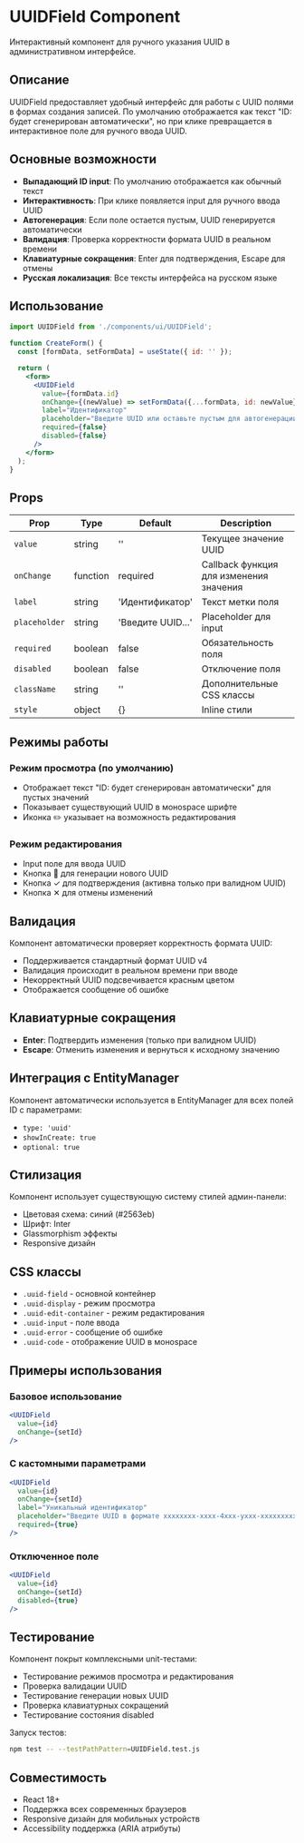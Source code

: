 # UUIDField Component

Интерактивный компонент для ручного указания UUID в административном интерфейсе.

## Описание

UUIDField предоставляет удобный интерфейс для работы с UUID полями в формах создания записей. По умолчанию отображается как текст "ID: будет сгенерирован автоматически", но при клике превращается в интерактивное поле для ручного ввода UUID.

## Основные возможности

- **Выпадающий ID input**: По умолчанию отображается как обычный текст
- **Интерактивность**: При клике появляется input для ручного ввода UUID
- **Автогенерация**: Если поле остается пустым, UUID генерируется автоматически
- **Валидация**: Проверка корректности формата UUID в реальном времени
- **Клавиатурные сокращения**: Enter для подтверждения, Escape для отмены
- **Русская локализация**: Все тексты интерфейса на русском языке

## Использование

```jsx
import UUIDField from './components/ui/UUIDField';

function CreateForm() {
  const [formData, setFormData] = useState({ id: '' });

  return (
    <form>
      <UUIDField
        value={formData.id}
        onChange={(newValue) => setFormData({...formData, id: newValue})}
        label="Идентификатор"
        placeholder="Введите UUID или оставьте пустым для автогенерации"
        required={false}
        disabled={false}
      />
    </form>
  );
}
```

## Props

| Prop | Type | Default | Description |
|------|------|---------|-------------|
| `value` | string | '' | Текущее значение UUID |
| `onChange` | function | required | Callback функция для изменения значения |
| `label` | string | 'Идентификатор' | Текст метки поля |
| `placeholder` | string | 'Введите UUID...' | Placeholder для input |
| `required` | boolean | false | Обязательность поля |
| `disabled` | boolean | false | Отключение поля |
| `className` | string | '' | Дополнительные CSS классы |
| `style` | object | {} | Inline стили |

## Режимы работы

### Режим просмотра (по умолчанию)
- Отображает текст "ID: будет сгенерирован автоматически" для пустых значений
- Показывает существующий UUID в монospace шрифте
- Иконка ✏️ указывает на возможность редактирования

### Режим редактирования
- Input поле для ввода UUID
- Кнопка 🎲 для генерации нового UUID
- Кнопка ✓ для подтверждения (активна только при валидном UUID)
- Кнопка ✕ для отмены изменений

## Валидация

Компонент автоматически проверяет корректность формата UUID:
- Поддерживается стандартный формат UUID v4
- Валидация происходит в реальном времени при вводе
- Некорректный UUID подсвечивается красным цветом
- Отображается сообщение об ошибке

## Клавиатурные сокращения

- **Enter**: Подтвердить изменения (только при валидном UUID)
- **Escape**: Отменить изменения и вернуться к исходному значению

## Интеграция с EntityManager

Компонент автоматически используется в EntityManager для всех полей ID с параметрами:
- `type: 'uuid'`
- `showInCreate: true`
- `optional: true`

## Стилизация

Компонент использует существующую систему стилей админ-панели:
- Цветовая схема: синий (#2563eb)
- Шрифт: Inter
- Glassmorphism эффекты
- Responsive дизайн

## CSS классы

- `.uuid-field` - основной контейнер
- `.uuid-display` - режим просмотра
- `.uuid-edit-container` - режим редактирования
- `.uuid-input` - поле ввода
- `.uuid-error` - сообщение об ошибке
- `.uuid-code` - отображение UUID в монospace

## Примеры использования

### Базовое использование
```jsx
<UUIDField
  value={id}
  onChange={setId}
/>
```

### С кастомными параметрами
```jsx
<UUIDField
  value={id}
  onChange={setId}
  label="Уникальный идентификатор"
  placeholder="Введите UUID в формате xxxxxxxx-xxxx-4xxx-yxxx-xxxxxxxxxxxx"
  required={true}
/>
```

### Отключенное поле
```jsx
<UUIDField
  value={id}
  onChange={setId}
  disabled={true}
/>
```

## Тестирование

Компонент покрыт комплексными unit-тестами:
- Тестирование режимов просмотра и редактирования
- Проверка валидации UUID
- Тестирование генерации новых UUID
- Проверка клавиатурных сокращений
- Тестирование состояния disabled

Запуск тестов:
```bash
npm test -- --testPathPattern=UUIDField.test.js
```

## Совместимость

- React 18+
- Поддержка всех современных браузеров
- Responsive дизайн для мобильных устройств
- Accessibility поддержка (ARIA атрибуты)
